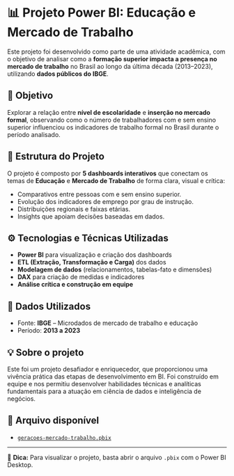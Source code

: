 # 📊 Projeto Power BI: Educação e Mercado de Trabalho

Este projeto foi desenvolvido como parte de uma atividade acadêmica, com o objetivo de analisar como a **formação superior impacta a presença no mercado de trabalho** no Brasil ao longo da última década (2013–2023), utilizando **dados públicos do IBGE**.

## 🎯 Objetivo

Explorar a relação entre **nível de escolaridade** e **inserção no mercado formal**, observando como o número de trabalhadores com e sem ensino superior influenciou os indicadores de trabalho formal no Brasil durante o período analisado.

## 📁 Estrutura do Projeto

O projeto é composto por **5 dashboards interativos** que conectam os temas de **Educação** e **Mercado de Trabalho** de forma clara, visual e crítica:

- Comparativos entre pessoas com e sem ensino superior.
- Evolução dos indicadores de emprego por grau de instrução.
- Distribuições regionais e faixas etárias.
- Insights que apoiam decisões baseadas em dados.

## ⚙️ Tecnologias e Técnicas Utilizadas

- **Power BI** para visualização e criação dos dashboards
- **ETL (Extração, Transformação e Carga)** dos dados
- **Modelagem de dados** (relacionamentos, tabelas-fato e dimensões)
- **DAX** para criação de medidas e indicadores
- **Análise crítica e construção em equipe**

## 📌 Dados Utilizados

- Fonte: **IBGE** – Microdados de mercado de trabalho e educação
- Período: **2013 a 2023**

## 💡 Sobre o projeto

Este foi um projeto desafiador e enriquecedor, que proporcionou uma vivência prática das etapas de desenvolvimento em BI. Foi construído em equipe e nos permitiu desenvolver habilidades técnicas e analíticas fundamentais para a atuação em ciência de dados e inteligência de negócios.


## 📂 Arquivo disponível

- [`geracoes-mercado-trabalho.pbix`](./geracoes-mercado-trabalho.pbix)

---

📢 **Dica:** Para visualizar o projeto, basta abrir o arquivo `.pbix` com o Power BI Desktop.
